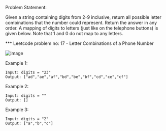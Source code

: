 Problem Statement:

Given a string containing digits from 2-9 inclusive, return all possible letter combinations that the number could represent. Return the answer in any order.
A mapping of digits to letters (just like on the telephone buttons) is given below. Note that 1 and 0 do not map to any letters.

*** Leetcode problem no: 17 - Letter Combinations of a Phone Number

![image](https://github.com/mirchanv/Data-Structures-Algorithms/assets/137283854/ff9ba4eb-8b3d-4bb7-aaca-f0f545a3cc78)

Example 1:

    Input: digits = "23"
    Output: ["ad","ae","af","bd","be","bf","cd","ce","cf"]

Example 2:

    Input: digits = ""
    Output: []

Example 3:

    Input: digits = "2"
    Output: ["a","b","c"]

